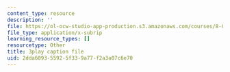 ```yaml
---
content_type: resource
description: ''
file: https://ol-ocw-studio-app-production.s3.amazonaws.com/courses/8-01sc-classical-mechanics-fall-2016/2dda609355925f339a77f2a3a07c6e70_1GvCIlHihEA.vtt
file_type: application/x-subrip
learning_resource_types: []
resourcetype: Other
title: 3play caption file
uid: 2dda6093-5592-5f33-9a77-f2a3a07c6e70
---
```

